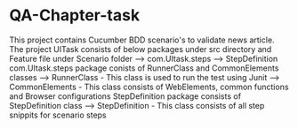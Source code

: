 # QA-Chapter-task

This project contains Cucumber BDD scenario's to validate news article.
The project UITask consists of below packages under src directory and Feature file under Scenario folder
--> com.UItask.steps
--> StepDefinition
com.UItask.steps package conists of RunnerClass and CommonElements classes
--> RunnerClass - This class is used to run the test using Junit
--> CommonElements - This class consists of WebElements, common functions and Browser configurations
StepDefinition package consists of StepDefinition class
--> StepDefinition  - This class consists of all step snippits for scenario steps

